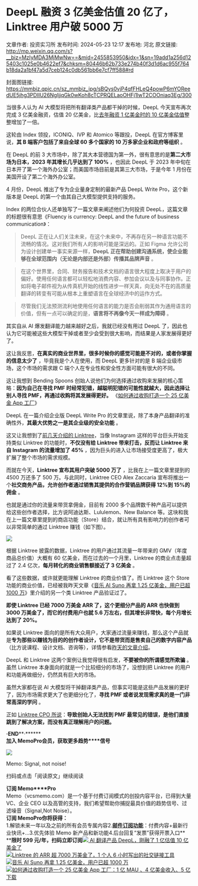 # DeepL 融资 3 亿美金估值 20 亿了，Linktree 用户破 5000 万

文章作者: 投资实习所
发布时间: 2024-05-23 12:17
发布地: 河北
原文链接: http://mp.weixin.qq.com/s?__biz=MzIyMDA3MjMwNw==&mid=2455853950&idx=1&sn=19add1a256d125403c1025e0b4622ef7&chksm=80446b62b733e274b40f3d1d6ac955f764b18da2a1bf47a5d7ceb124c0db561bb6e7cf7ff588#rd

封面图链接: https://mmbiz.qpic.cn/sz_mmbiz_jpg/sBQys0vjP4qfFHLeQ4powP6mYOReedUE5jhg3PDIIU26NgIjjqGk0wKoh8cTCPRQELaoOHFj1lwT2COOniaq3Eg/300

当很多人认为 AI 大模型将把所有翻译类产品都干掉的时候，DeepL 今天宣布再次完成 3 亿美金融资，估值 20 亿美金，比[去年融资 1 亿美金时的
10
亿美金估值](http://mp.weixin.qq.com/s?__biz=MzIyMDA3MjMwNw==&mid=2455850443&idx=1&sn=00f11cc6aac20916c7a3003c91dd225c&chksm=80447dd7b733f4c165868d4192e419fb24b456f2eb4e5cc6a6d63ed3bc760f445e391b9bda9c&scene=21#wechat_redirect)整整增加了一倍。

这轮由 Index 领投，ICONIQ、IVP 和 Atomico 等跟投，DeepL 在官方博客里说，**其 B 端客户包括了来自全球 60 多个国家的
10 万多家企业和政府等组织** 。

在 DeepL 的前 3 大市场中，除了其大本营德国为第一外，很有意思的是**第二大市场为日本，2023 年其增长几乎达到了 100%** ，也因此
DeepL 于 2023 年中旬在日本开了第一个海外办公室；而美国市场目前是其第三大市场，于是今年 1 月份在美国开设了第二个海外办公室。

4 月份，DeepL 推出了专为企业量身定制的最新产品 DeepL Write Pro，这个新版本是 DeepL 的第一个由其自己大模型提供支持的服务。

Index 的两位合伙人还单独写了一篇文章来阐述他们为何投资 DeepL，这篇文章的标题很有意思《Fluency is currency: DeepL
and the future of business communication》：

> DeepL 正在让人们关注未来，在这个未来中，不再存在另一种语言功能不流畅的情况。这对我们所有人的影响可能是深远的。正如 Figma
> 允许公司为设计创建单一事实来源一样，**DeepL 正在帮助创建沟通系统，使企业能够在全球范围内（无论是内部还是外部）传播其品牌声音** 。

>
> 在这个世界里，合同、财务报告和技术文档的语言很大程度上取决于用户的偏好。使用任何语言都可以轻松地消费内容、参加会议以及与同事协作。正如将电子邮件视为从传真机开始的线性进步一样天真，向无处不在的高质量翻译的转变有可能从根本上重塑语言在全球经济中的运作方式。

> 尽管我们无法预测流利地使用任何语言的能力是否会削弱其作为通用语言的价值，但有一点可以确定的是，**语言将不再像今天一样成为障碍** 。

其实自从 AI 爆发翻译能力越来越好之后，我就已经没有用过 DeepL
了，因此也认为它可能被这些大模型干掉或者至少会受到很大影响，而结果是人家发展得更好了。

这让我反思，**在真实的商业世界里，很多时候你的感觉可能是不对的，或者你掌握的信息太少了** ，毕竟我是个人在使用，而 DeepL 更多针对的是 B
端企业级市场，这个市场的需求跟 C 端个人在专业性和安全性方面可能有很大的不同。

这让我想到 Bending Spoons 创始人说他们为何选择通过收购来发展的核心策略：**因为自己在寻找 PMF
时经常犯错，越聪明犯错的可能性就越大，因此选择让别人寻找 PMF，再通过收购将其发展得更好。** 《[如何通过收购打造一个 25 亿美金 App
工厂](http://mp.weixin.qq.com/s?__biz=MzIyMDA3MjMwNw==&mid=2455853230&idx=1&sn=b854ef4209e66d28bdee5b89f5a86141&chksm=804468b2b733e1a4402edfa0d42f3ddee34d1aaf0d3f2c2efff24b387e66b13abe2c9713fb86&scene=21#wechat_redirect)》

DeepL 在一篇介绍企业版 DeepL Write Pro 的文章里说，除了本身产品翻译的准确性外，**其最大优势之一是其企业级的安全功能** 。

这又让我想到了[前几天介绍的
Linktree](http://mp.weixin.qq.com/s?__biz=MzIyMDA3MjMwNw==&mid=2455853902&idx=1&sn=2d7906eb5b83af287c195c7e96421fe5&chksm=80446b52b733e244e59c290054cb4ef31d9fb5a2d17bc6eed3e10d9a10edeb848e430c2d8867&scene=21#wechat_redirect)，当像
Instagram 这样的平台巨头开始支持类似 Linktree 的功能时，**不仅没有给 Linktree 带来打击，反而让 Linktree 来自
Instagram 的流量增加了 45%** ，因为巨头的进入让市场接受度更高了，极大扩展了整个市场的需求规模。

而就在今天，**Linktree 宣布其用户突破 5000 万了** ，比我在上一篇文章里提到的 4500 万还多了 500 万。与此同时，Linktree
CEO Alex Zaccaria 宣布将推出一个**社交商务产品，允许创作者通过销售其提供的合作营销品牌获得 12%到 15%的佣金** 。

也就是通过你的流量来带货拿佣金，目前有 2000 多个品牌数千种产品可以提供给这些创作者选择，比方说阿迪达斯、Lululemon、New Balance
等。这块和我在上一篇文章里提到的商店功能（Store）结合，就让所有具有影响力的创作者可以非常简单的通过 Linktree 赚钱（如下图）。

![](https://mmbiz.qpic.cn/sz_mmbiz_jpg/sBQys0vjP4qfFHLeQ4powP6mYOReedUEtk5QOC0DjSgGS6Z4ibF2gdFS74jkRt5aVvBCGRSdkFUwUIqGNRcDrDA/640?wx_fmt=jpeg&from=appmsg)

根据 Linktree 披露的数据，Linktree 的用户通过其流量一年带来的 GMV（年度商品总价值）大概有 60
亿美金，而在过去的一个月里，Linktree 的商业点击量超过了 2.4 亿次，**每月转化的商业销售额接近了 3 亿美金** 。

看了这些数据，或许就更能理解 Linktree 的商业价值了。而 Linktree 这个 Store 功能的商业价值，已经被我昨天文章《[音乐 AI
Suno 再拿 1.25 亿美金，用户已超 1000
万](http://mp.weixin.qq.com/s?__biz=MzIyMDA3MjMwNw==&mid=2455853936&idx=1&sn=fddfb5eb7ef246334269e4d18abeb3be&chksm=80446b6cb733e27ac2751cb176437c748295d893cf7c0389ff42d384a3b640f05961171d6570&scene=21#wechat_redirect)》里介绍的另一个类
Linktree 产品验证过了。

**即使 Linktree 已经 7000 万美金 ARR 了，这个更细分产品的 ARR 也快做到 3000 万美金了，而它的付费用户也就 5.6
万左右，但其增长非常快，每个月增长达到了 20%。**

如果说 Linktree
面向的是所有大众用户，大家通过流量来赚钱，那么这个产品就是**专为那些以赚钱为目的的创作者设计，它不是带货而是售卖自己的数字内容产品**
（比方说课程、设计文档、咨询等），详情参看[昨天的文章介绍](http://mp.weixin.qq.com/s?__biz=MzIyMDA3MjMwNw==&mid=2455853936&idx=1&sn=fddfb5eb7ef246334269e4d18abeb3be&chksm=80446b6cb733e27ac2751cb176437c748295d893cf7c0389ff42d384a3b640f05961171d6570&scene=21#wechat_redirect)。

DeepL 和 Linktree 这两个案例让我觉得很有启发，**不要被你的所谓感觉所欺骗** 。虽然 Linktree
本身面向的就是一个比较细分的市场了，没想到把 Linktree 的用户和功能再做细分，仍然具有巨大的市场。

虽然大家都在说 AI 大模型将干掉翻译类产品，但事实可能是这些产品发展的更好了，因为市场需求更大了也更细分化了，**寻找 PMF
或者说发现需求真的是一门非常高深的学问** 。

正如 [Linktree CPO
所说](http://mp.weixin.qq.com/s?__biz=MzIyMDA3MjMwNw==&mid=2455853902&idx=1&sn=2d7906eb5b83af287c195c7e96421fe5&chksm=80446b52b733e244e59c290054cb4ef31d9fb5a2d17bc6eed3e10d9a10edeb848e430c2d8867&scene=21#wechat_redirect)：**导致创始人无法找到
PMF 最常见的错误，是他们直接跳到了解决方案，而没有真正理解用户的问题。**

  

**·END****·******  
**加入 Memo****Pro****会员，获取更多趋势****信号**  
  
![](https://mmbiz.qpic.cn/sz_mmbiz_png/sBQys0vjP4qfFHLeQ4powP6mYOReedUEHEIM0p3rXCgfd7ialZmLPrwSQ1Jc7iak3308ibpJYb6bZpicEicka5d3S1A/640?wx_fmt=png&from=appmsg)  

Memo: Signal, not noise!

扫码或点击「阅读原文」继续阅读

**订阅 Memo****Pro**  
Memo（vcsmemo.com）是一个基于付费订阅模式的创投内容平台，已得到大量 VC、企业 CEO
以及高管的支持，我们希望帮助你捕捉最具价值的趋势信号、过滤噪音（Signal,Not Noise）。  
**订阅 Memo****Pro****你将获得：**  
1.解锁未来一年以及之前的所有会员专属内容2.[**邮件订阅功能**](http://mp.weixin.qq.com/s?__biz=MzIyMDA3MjMwNw==&mid=2455853781&idx=1&sn=b6f8e3ddc87e9531f3f8c3e9cd98bd9f&chksm=80446ac9b733e3df93b89c17e905182bda7f4d132f3ac468961dfd70badeb92b9fcdf9f7083b&scene=21#wechat_redirect)：付费内容+最新行业快讯+...3.优先体验
Memo 新产品和新功能4.后台回复“发票”获得开票入口**  
****限时 599
元/年，扫码立即订阅**[![](https://mmbiz.qpic.cn/mmbiz_jpg/sBQys0vjP4obZeaFZyyJ9icx460FSrh1zsBhEEhw0D5g2CwfTr69cCgTm1sdr6AGIsD84gux5MHmrm6mZBkXxVw/640?wx_fmt=jpeg)
AI 翻译产品 DeepL，刚融了 1 亿估值 10
亿美金了](https://mp.weixin.qq.com/s?__biz=MzIyMDA3MjMwNw==&mid=2455850443&idx=1&sn=00f11cc6aac20916c7a3003c91dd225c&chksm=80447dd7b733f4c165868d4192e419fb24b456f2eb4e5cc6a6d63ed3bc760f445e391b9bda9c&scene=21#wechat_redirect)  
[![](https://mmbiz.qpic.cn/sz_mmbiz_jpg/sBQys0vjP4oRksToqIevHokF9o4KTTwTRFSwptZ2AADIaXtm0sLOPwg1M0IqCqia3TwmZkTib4ia3ibl9ovTJcCmibQ/640?wx_fmt=jpeg)Linktree
的 ARR 超 7000 万美金了，1 个人 6
小时写出的社交链接工具](https://mp.weixin.qq.com/s?__biz=MzIyMDA3MjMwNw==&mid=2455853902&idx=1&sn=2d7906eb5b83af287c195c7e96421fe5&chksm=80446b52b733e244e59c290054cb4ef31d9fb5a2d17bc6eed3e10d9a10edeb848e430c2d8867&scene=21#wechat_redirect)  
[![](https://mmbiz.qpic.cn/sz_mmbiz_jpg/sBQys0vjP4p5rGX30iaPTFRF1zAgAcgicSbO0ibfeNIz1xugOOa5boR9gLRYo1a6OSicBvX9RMy3icxT4icnCrOJnI3g/640?wx_fmt=jpeg)音乐
AI Suno 再拿 1.25 亿美金，用户已超 1000
万](https://mp.weixin.qq.com/s?__biz=MzIyMDA3MjMwNw==&mid=2455853936&idx=1&sn=fddfb5eb7ef246334269e4d18abeb3be&chksm=80446b6cb733e27ac2751cb176437c748295d893cf7c0389ff42d384a3b640f05961171d6570&scene=21#wechat_redirect)  
[![](https://mmbiz.qpic.cn/sz_mmbiz_jpg/sBQys0vjP4oxxEEMYNNxicgBr1iaRhEYjfcGt6yjUNOXP4iahG5aNxFjTfO5vjEyC8Qica2LbMcmE305QibnxvGs88Q/640?wx_fmt=jpeg)如何通过收购打造一个
25 亿美金 App 工厂：1 亿 MAU 、4 亿美金收入、5
亿下载](https://mp.weixin.qq.com/s?__biz=MzIyMDA3MjMwNw==&mid=2455853230&idx=1&sn=b854ef4209e66d28bdee5b89f5a86141&chksm=804468b2b733e1a4402edfa0d42f3ddee34d1aaf0d3f2c2efff24b387e66b13abe2c9713fb86&scene=21#wechat_redirect)

  

